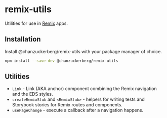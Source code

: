 # remix-utils

Utilities for use in [Remix](https://remix.run) apps.

## Installation

Install @chanzuckerberg/remix-utils with your package manager of choice.

```sh
npm install --save-dev @chanzuckerberg/remix-utils
```

## Utilities

- `Link` - Link (AKA anchor) component combining the Remix navigation and the EDS styles.
- `createRemixStub` and `<RemixStub>` - helpers for writing tests and Storybook stories for Remix routes and components.
- `usePageChange` - execute a callback after a navigation happens.
